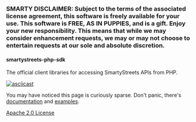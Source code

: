 ### SMARTY DISCLAIMER: Subject to the terms of the associated license agreement, this software is freely available for your use. This software is FREE, AS IN PUPPIES, and is a gift. Enjoy your new responsibility. This means that while we may consider enhancement requests, we may or may not choose to entertain requests at our sole and absolute discretion.

#### smartystreets-php-sdk

The official client libraries for accessing SmartyStreets APIs from PHP.

[![asciicast](https://asciinema.org/a/120313.png)](https://asciinema.org/a/120313)

You may have noticed this page is curiously sparse. Don't panic, there's [documentation](https://smartystreets.com/docs/sdk/php) and [examples](examples).

[Apache 2.0 License](LICENSE.md)
